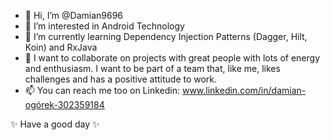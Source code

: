 - 👋 Hi, I’m @Damian9696
- 👀 I’m interested in Android Technology
- 🌱 I’m currently learning Dependency Injection Patterns (Dagger, Hilt, Koin) and RxJava
- 💞️ I want to collaborate on projects with great people with lots of energy and enthusiasm. I want to be part of a team that, like me, likes challenges and has a positive attitude to work.
- 📫 You can reach me too on Linkedin: www.linkedin.com/in/damian-ogórek-302359184

✨ Have a good day ✨

<!---
Damian9696/Damian9696 is a ✨ special ✨ repository because its `README.md` (this file) appears on your GitHub profile.
You can click the Preview link to take a look at your changes.
--->
